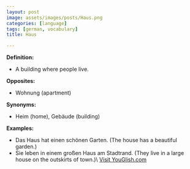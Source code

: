 ```yaml
---
layout: post
image: assets/images/posts/Haus.png
categories: [language]
tags: [german, vocabulary]
title: Haus

---
```


**Definition:**
- A building where people live.

**Opposites:**
- Wohnung (apartment)

**Synonyms:**
- Heim (home), Gebäude (building)

**Examples:**
- Das Haus hat einen schönen Garten. (The house has a beautiful garden.)
- Sie leben in einem großen Haus am Stadtrand. (They live in a large house on the outskirts of town.)\ <a id="yg-widget-0" class="youglish-widget" data-query="Haus" data-lang="german" data-components="8412" data-auto-start="0" data-bkg-color="theme_light" data-title="How%20to%20pronounce%20Haus%20in%20German"  rel="nofollow" href="https://youglish.com">Visit YouGlish.com</a><script async src="https://youglish.com/public/emb/widget.js" charset="utf-8"></script>